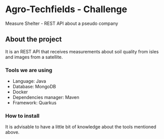 # Agro-Techfields - Challenge
Measure Shelter - REST API about a pseudo company

## About the project
  It is an REST API that receives measurements about soil quality from isles and images from a satellite.

### Tools we are using
  - Language: Java
  - Database: MongoDB
  - Docker
  - Dependencies manager: Maven
  - Framework: Quarkus
  
### How to install

  It is advisable to have a little bit of knowledge about the tools mentioned above.
